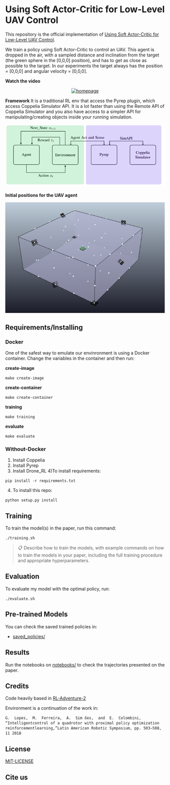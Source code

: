 # Using Soft Actor-Critic for Low-Level UAV Control

This repository is the official implementation of [Using Soft Actor-Critic for Low-Level UAV Control](). 

<!-- >📋  Optional: include a graphic explaining your approach/main result, bibtex entry, link to demos, blog posts and tutorials -->

We train a policy using Soft Actor-Critic to control an UAV. This agent is dropped in the air, with a sampled distance and inclination from the target (the green sphere in the [0,0,0] position), and has to get as close as possible to the target. In our experiments the target always has the position = [0,0,0] and angular velocity = [0,0,0].

**Watch the video**



<!-- [![Watch the video](https://img.youtube.com/vi/9z8vGs0Ri5g/hqdefault.jpg)](https://www.youtube.com/watch?v=9z8vGs0Ri5g) -->

<p align="center">
  <a href="https://www.youtube.com/watch?v=9z8vGs0Ri5g" title="Watch the Video">
    <img src="https://img.youtube.com/vi/9z8vGs0Ri5g/hqdefault.jpg" alt="homepage" />
  </a>
</p>


**Framework**
It is a traditional RL env that access the Pyrep plugin, which access Coppelia Simulator API. It is a lot faster than using the Remote API of Coppelia Simulator and you also have access to a simpler API for manipulating/creating objects inside your running simulation.

<!-- ![Framework](assets/tikz_setup.png) -->

<p align="center">
  <img src="assets/tikz_setup.png" />
</p>

**Initial positions for the UAV agent**

<!-- ![Initial Position distribution](assets/initial_positions.png)  -->

<p align="center">
  <img src="assets/initial_positions.png" />
</p>



## Requirements/Installing

### Docker

One of the safest way to emulate our envinronment is using a Docker container. Change the variables in the container and then run:

**create-image**

```creating-image
make create-image
```

**create-container**

```creating-container
make create-container
```
**training**

```training-an-agent
make training
```

**evaluate**

```evaluate
make evaluate
```

### Without-Docker

1) Install Coppelia
2) Install Pyrep
3) Install Drone_RL
4)To install requirements:

```setup
pip install -r requirements.txt
```

4) To install this repo:
```setup
python setup.py install
```


<!-- 
>📋  Describe how to set up the environment, e.g. pip/conda/docker commands, download datasets, etc... -->

## Training

To train the model(s) in the paper, run this command:

```train
./training.sh
```

>📋  Describe how to train the models, with example commands on how to train the models in your paper, including the full training procedure and appropriate hyperparameters.

## Evaluation

To evaluate my model with the optimal policy, run:

```eval
./evaluate.sh
```

<!-- >📋  Describe how to evaluate the trained models on benchmarks reported in the paper, give commands that produce the results (section below). -->

## Pre-trained Models

You can check the saved trained policies in:

- [saved_policies/](saved_policies/) 

<!-- >📋  Give a link to where/how the pretrained models can be downloaded and how they were trained (if applicable).  Alternatively you can have an additional column in your results table with a link to the models. -->



## Results

Run the notebooks on [notebooks/](notebooks/) to check the trajectories presented on the paper. 


## Credits

Code heavily based in [RL-Adventure-2](https://github.com/higgsfield/RL-Adventure-2)

Environment is a continuation of the work in:

    G.  Lopes,  M.  Ferreira,  A.  Sim ̃oes,  and  E.  Colombini,  “Intelligentcontrol of a quadrotor with proximal policy optimization reinforcementlearning,”Latin American Robotic Symposium, pp. 503–508, 11 2018

<!-- ### [Image Classification on ImageNet](https://paperswithcode.com/sota/image-classification-on-imagenet)

| Model name         | Top 1 Accuracy  | Top 5 Accuracy |
| ------------------ |---------------- | -------------- |
| My awesome model   |     85%         |      95%       |

>📋  Include a table of results from your paper, and link back to the leaderboard for clarity and context. If your main result is a figure, include that figure and link to the command or notebook to reproduce it. 
 -->

## License

[MIT-LICENSE](License.md)

## Cite us

